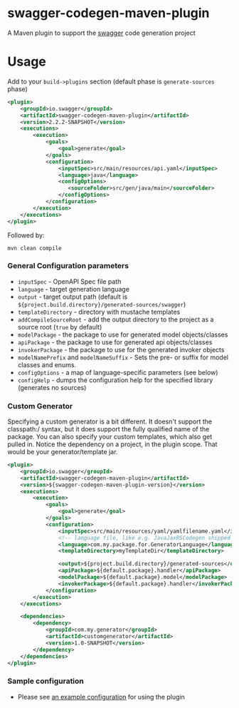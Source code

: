swagger-codegen-maven-plugin
============================

A Maven plugin to support the [swagger](http://swagger.io) code generation project

Usage
============================

Add to your `build->plugins` section (default phase is `generate-sources` phase)
```xml
<plugin>
    <groupId>io.swagger</groupId>
    <artifactId>swagger-codegen-maven-plugin</artifactId>
    <version>2.2.2-SNAPSHOT</version>
    <executions>
        <execution>
            <goals>
                <goal>generate</goal>
            </goals>
            <configuration>
                <inputSpec>src/main/resources/api.yaml</inputSpec>
                <language>java</language>
                <configOptions>
                   <sourceFolder>src/gen/java/main</sourceFolder>
                </configOptions>
            </configuration>
        </execution>
    </executions>
</plugin>
```

Followed by:

```
mvn clean compile
```

### General Configuration parameters

- `inputSpec` - OpenAPI Spec file path
- `language` - target generation language
- `output` - target output path (default is `${project.build.directory}/generated-sources/swagger`)
- `templateDirectory` - directory with mustache templates
- `addCompileSourceRoot` - add the output directory to the project as a source root (`true` by default)
- `modelPackage` - the package to use for generated model objects/classes
- `apiPackage` - the package to use for generated api objects/classes
- `invokerPackage` - the package to use for the generated invoker objects
- `modelNamePrefix` and `modelNameSuffix` - Sets the pre- or suffix for model classes and enums.
- `configOptions` - a map of language-specific parameters (see below)
- `configHelp` - dumps the configuration help for the specified library (generates no sources)

### Custom Generator

Specifying a custom generator is a bit different. It doesn't support the classpath:/ syntax, but it does support the fully qualified name of the package. You can also specify your custom templates, which also get pulled in. Notice the dependency on a project, in the plugin scope. That would be your generator/template jar.

```xml
<plugin>
    <groupId>io.swagger</groupId>
    <artifactId>swagger-codegen-maven-plugin</artifactId>
    <version>${swagger-codegen-maven-plugin-version}</version>
    <executions>
        <execution>
            <goals>
                <goal>generate</goal>
            </goals>
            <configuration>
                <inputSpec>src/main/resources/yaml/yamlfilename.yaml</inputSpec>
                <!-- language file, like e.g. JavaJaxRSCodegen shipped with swagger -->
                <language>com.my.package.for.GeneratorLanguage</language>
                <templateDirectory>myTemplateDir</templateDirectory>

                <output>${project.build.directory}/generated-sources</output>
                <apiPackage>${default.package}.handler</apiPackage>
                <modelPackage>${default.package}.model</modelPackage>
                <invokerPackage>${default.package}.handler</invokerPackage>
            </configuration>
        </execution>
    </executions>

    <dependencies>
        <dependency>
            <groupId>com.my.generator</groupId>
            <artifactId>customgenerator</artifactId>
            <version>1.0-SNAPSHOT</version>
        </dependency>
    </dependencies>
</plugin>
```

### Sample configuration

- Please see [an example configuration](examples) for using the plugin
